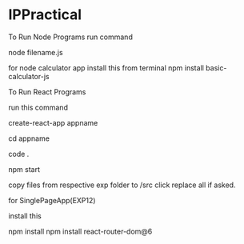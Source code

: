 # IPPractical

To Run Node Programs 
run command 

node filename.js

for node calculator app install this from terminal
npm install basic-calculator-js

To Run React Programs

run this command

create-react-app appname

cd appname

code .

npm start

copy files from respective exp folder to /src click replace all if asked.

for SinglePageApp(EXP12)

install this

npm install npm install react-router-dom@6

